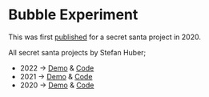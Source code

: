 # Bubble Experiment

This was first [published](https://4477b.csb.app/) for a secret santa project in 2020.

All secret santa projects by Stefan Huber;

- 2022 → [Demo](https://signalwerk.github.io/visual.spiral-3d.typo/) & [Code](https://github.com/signalwerk/visual.spiral-3d.typo)
- 2021 → [Demo](https://snowflake.signalwerk.ch/) & [Code](https://github.com/signalwerk/snowflake)
- 2020 → [Demo](https://signalwerk.github.io/visual.particle.typo/) & [Code](https://github.com/signalwerk/visual.particle.typo)
